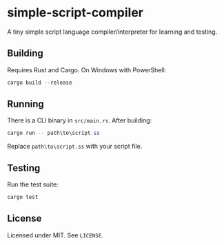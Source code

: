 # simple-script-compiler

A tiny simple script language compiler/interpreter for learning and testing.

## Building

Requires Rust and Cargo. On Windows with PowerShell:

```powershell
cargo build --release
```

## Running

There is a CLI binary in `src/main.rs`. After building:

```powershell
cargo run -- path\to\script.ss
```

Replace `path\to\script.ss` with your script file.

## Testing

Run the test suite:

```powershell
cargo test
```

## License

Licensed under MIT. See `LICENSE`.
